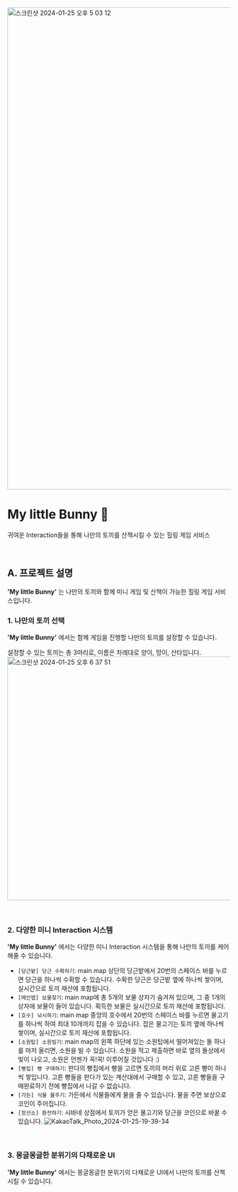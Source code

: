 
<img width="1088" alt="스크린샷 2024-01-25 오후 5 03 12" src="https://github.com/tishakong/mylittlekitten/assets/81519167/438c9ad6-30b7-42a4-bb02-62b34b092848">


# My little Bunny 🐰

귀여운 Interaction들을 통해 나만의 토끼를 산책시킬 수 있는 힐링 게임 서비스 

<br/>

## A. 프로젝트 설명
**'My little Bunny'** 는 나만의 토끼와 함께 미니 게임 및 산책이 가능한 힐링 게임 서비스입니다.

### 1. 나만의 토끼 선택 

**'My little Bunny'** 에서는 함께 게임을 진행할 나만의 토끼를 설정할 수 있습니다. 

설정할 수 있는 토끼는 총 3마리로, 이름은 차례대로 양이, 망이, 산타입니다. 
<img width="550" alt="스크린샷 2024-01-25 오후 6 37 51" src="https://github.com/tishakong/mylittlekitten/assets/81519167/1e0765f0-540b-42eb-908c-a0fc736c19cf">

<br/>

### 2. 다양한 미니 Interaction 시스템
**'My little Bunny'** 에서는 다양한 미니 Interaction 시스템을 통해 나만의 토끼를 케어해줄 수 있습니다. 

- `[당근밭] 당근 수확하기`: main map 상단의 당근밭에서 20번의 스페이스 바를 누르면 당근을 하나씩 수확할 수 있습니다. 수확한 당근은 당근밭 옆에 하나씩 쌓이며, 실시간으로 토끼 재산에 포함됩니다. 
- `[메인맵] 보물찾기`: main map에 총 5개의 보물 상자가 숨겨져 있으며, 그 중 1개의 상자에 보물이 들어 있습니다. 획득한 보물은 실시간으로 토끼 재산에 포함됩니다. 
- `[호수] 낚시하기`: main map 중앙의 호수에서 20번의 스페이스 바를 누르면 물고기를 하나씩 하여 최대 10개까지 잡을 수 있습니다. 잡은 물고기는 토끼 옆에 하나씩 쌓이며, 실시간으로 토끼 재산에 포함됩니다. 
- `[소원탑] 소원빌기`: main map의 왼쪽 하단에 있는 소원탑에서 떨어져있는 돌 하나를 마저 올리면, 소원을 빌 수 있습니다. 소원을 적고 제출하면 바로 옆의 돌상에서 빛이 나오고, 소원은 언젠가 꼭!꼭! 이루어질 것입니다 :)
- `[빵집] 빵 구매하기`: 판다의 빵집에서 빵을 고르면 토끼의 머리 위로 고른 빵이 하나씩 쌓입니다. 고른 빵들을 판다가 있는 계산대에서 구매할 수 있고, 고른 빵들을 구매완료하기 전에 빵집에서 나갈 수 없습니다.
- `[가든] 식물 물주기`: 가든에서 식물들에게 물을 줄 수 있습니다. 물을 주면 보상으로 코인이 주어집니다.  
- `[정산소] 환전하기`: 시바네 상점에서 토끼가 얻은 물고기와 당근을 코인으로 바꿀 수 있습니다. 
![KakaoTalk_Photo_2024-01-25-19-39-34](https://github.com/tishakong/mylittlekitten/assets/81519167/7524b439-2590-41f6-b4b1-e1d279ab7f36)

<br/>

### 3. 몽글몽글한 분위기의 다채로운 UI
**'My little Bunny'** 에서는 몽글몽글한 분위기의 다채로운 UI에서 나만의 토끼를 산책시킬 수 있습니다.




